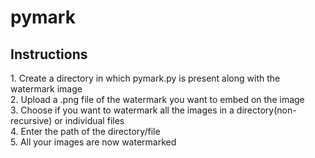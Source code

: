 # pymark

<h2>Instructions</h2>
<p>
  1. Create a directory in which pymark.py is present along with the watermark image <br>
  2. Upload a .png file of the watermark you want to embed on the image <br>
  3. Choose if you want to watermark all the images in a directory(non-recursive) or individual files <br>
  4. Enter the path of the directory/file <br>
  5. All your images are now watermarked <br>
</p>
